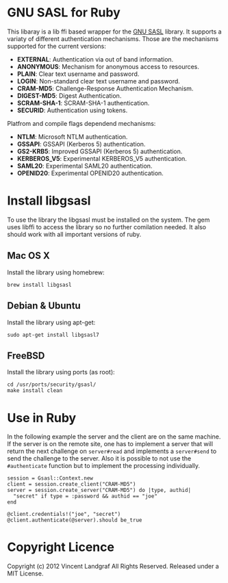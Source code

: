 # GNU SASL for Ruby

This libaray is a lib ffi based wrapper for the [GNU SASL](http://www.gnu.org/software/gsasl/) library. It supports a variaty of different authentication mechanisms. Those are the mechanisms supported for the current versions:

* **EXTERNAL**: Authentication via out of band information.
* **ANONYMOUS**: Mechanism for anonymous access to resources.
* **PLAIN**: Clear text username and password.
* **LOGIN**: Non-standard clear text username and password.
* **CRAM-MD5**: Challenge-Response Authentication Mechanism.
* **DIGEST-MD5**: Digest Authentication.
* **SCRAM-SHA-1**: SCRAM-SHA-1 authentication.
* **SECURID**: Authentication using tokens.

Platfrom and compile flags dependend mechanisms:

* **NTLM**: Microsoft NTLM authentication.
* **GSSAPI**: GSSAPI (Kerberos 5) authentication.
* **GS2-KRB5**: Improved GSSAPI (Kerberos 5) authentication.
* **KERBEROS\_V5**: Experimental KERBEROS\_V5 authentication.
* **SAML20**: Experimental SAML20 authentication.
* **OPENID20**: Experimental OPENID20 authentication.

# Install libgsasl

To use the library the libgsasl must be installed on the system. The gem uses libffi to access the library so no further comilation needed. It also should work with all important versions of ruby.

## Mac OS X

Install the library using homebrew:

    brew install libgsasl
    
## Debian & Ubuntu

Install the library using apt-get:

    sudo apt-get install libgsasl7

## FreeBSD

Install the library using ports (as root):

    cd /usr/ports/security/gsasl/
    make install clean

# Use in Ruby

In the following example the server and the client are on the same machine. If the server is on the remote site, one has to implement a server that will return the next challenge on `server#read` and implements a `server#send` to send the challenge to the server. Also it is possible to not use the `#authenticate` function but to implement the processing individually.

    session = Gsasl::Context.new
    client = session.create_client("CRAM-MD5")
    server = session.create_server("CRAM-MD5") do |type, authid|
      "secret" if type = :password && authid == "joe"
    end
    
    @client.credentials!("joe", "secret")
    @client.authenticate(@server).should be_true

# Copyright Licence

Copyright (c) 2012 Vincent Landgraf All Rights Reserved. Released under a MIT License.
